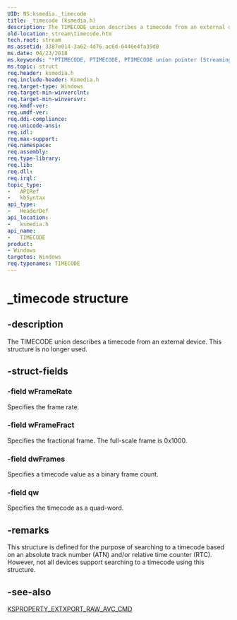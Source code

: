```yaml
---
UID: NS:ksmedia._timecode
title: _timecode (ksmedia.h)
description: The TIMECODE union describes a timecode from an external device. This structure is no longer used.
old-location: stream\timecode.htm
tech.root: stream
ms.assetid: 3387e014-3a62-4d76-ac6d-6446e4fa39d0
ms.date: 04/23/2018
ms.keywords: "*PTIMECODE, PTIMECODE, PTIMECODE union pointer [Streaming Media Devices], TIMECODE, TIMECODE union [Streaming Media Devices], _timecode, ksmedia/PTIMECODE, ksmedia/TIMECODE, stream.timecode, vidcapstruct_80e1d01b-8140-49e8-83bd-210fb38ea0bc.xml"
ms.topic: struct
req.header: ksmedia.h
req.include-header: Ksmedia.h
req.target-type: Windows
req.target-min-winverclnt: 
req.target-min-winversvr: 
req.kmdf-ver: 
req.umdf-ver: 
req.ddi-compliance: 
req.unicode-ansi: 
req.idl: 
req.max-support: 
req.namespace: 
req.assembly: 
req.type-library: 
req.lib: 
req.dll: 
req.irql: 
topic_type:
-	APIRef
-	kbSyntax
api_type:
-	HeaderDef
api_location:
-	ksmedia.h
api_name:
-	TIMECODE
product:
- Windows
targetos: Windows
req.typenames: TIMECODE
---
```


# _timecode structure


## -description


The TIMECODE union describes a timecode from an external device. This structure is no longer used.


## -struct-fields




### -field wFrameRate

Specifies the frame rate.


### -field wFrameFract

Specifies the fractional frame. The full-scale frame is 0x1000.


### -field dwFrames

Specifies a timecode value as a binary frame count.


### -field qw

Specifies the timecode as a quad-word.


## -remarks



This structure is defined for the purpose of searching to a timecode based on an absolute track number (ATN) and/or relative time counter (RTC). However, not all devices support searching to a timecode using this structure.




## -see-also




<a href="https://msdn.microsoft.com/f3ff3815-0f4f-4fcb-89bd-e77d8002813c">KSPROPERTY_EXTXPORT_RAW_AVC_CMD</a>
 

 

